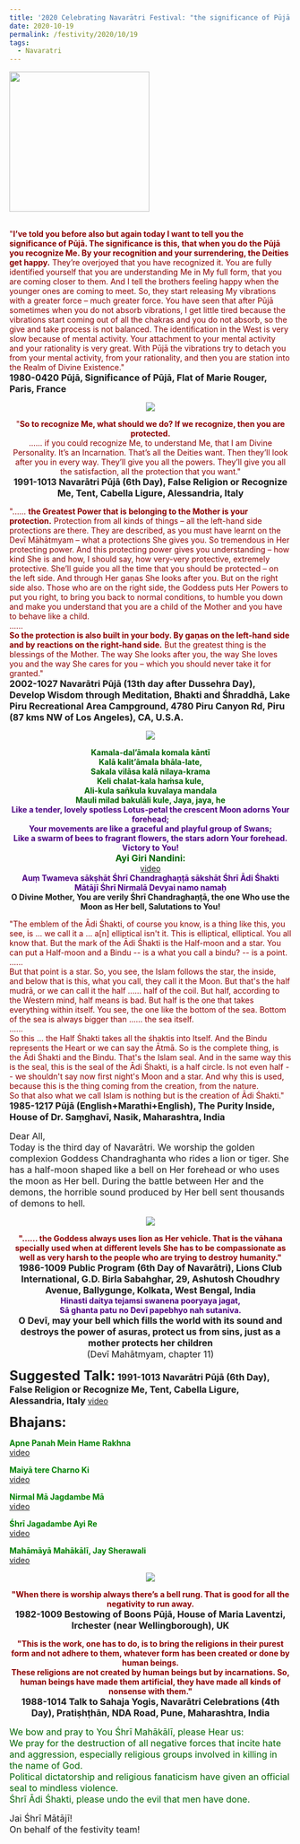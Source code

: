 ```yaml
---
title: '2020 Celebrating Navarātri Festival: "the significance of Pūjā ... is this, that when you do the Pūjā you recognize Me" '
date: 2020-10-19
permalink: /festivity/2020/10/19
tags:
  - Navaratri
---
```


<div style="text-align: left"><img src="/images/image00.png" width="250" /></div><br>

<p>
<font color="DarkRed">"<b>I’ve told you before also but again today I want to tell you the significance of Pūjā. The significance is this, that when you do the Pūjā you recognize Me. By your recognition and your surrendering, the Deities get happy.</b> They’re overjoyed that you have recognized it. You are fully identified yourself that you are understanding Me in My full form, that you are coming closer to them. And I tell the brothers feeling happy when the younger ones are coming to meet. So, they start releasing My vibrations with a greater force – much greater force. You have seen that after Pūjā sometimes when you do not absorb vibrations, I get little tired because the vibrations start coming out of all the chakras and you do not absorb, so the give and take process is not balanced. The identification in the West is very slow because of mental activity. Your attachment to your mental activity and your rationality is very great. With Pūjā the vibrations try to detach you from your mental activity, from your rationality, and then you are station into the Realm of Divine Existence."</font><br>
<font size="+0"><b>1980-0420 Pūjā, Significance of Pūjā, Flat of Marie Rouger, Paris, France</b></font>
</p>

<div style="text-align: center"><img src="/images/image516.png" /></div>

<p style="text-align:center;">
<font color="DarkRed">"<b>So to recognize Me, what should we do? If we recognize, then you are protected.</b><br>
...... if you could recognize Me, to understand Me, that I am Divine Personality. It’s an Incarnation. That’s all the Deities want. Then they’ll look after you in every way. They’ll give you all the powers. They’ll give you all the satisfaction, all the protection that you want."</font><br>
<font size="+0"><b>1991-1013 Navarātri Pūjā (6th Day), False Religion or Recognize Me, Tent, Cabella Ligure, Alessandria, Italy</b></font>
</p>

<p>
<font color="DarkRed">"...... <b>the Greatest Power that is belonging to the Mother is your protection.</b> Protection from all kinds of things – all the left-hand side protections are there. They are described, as you must have learnt on the Devī Māhātmyam – what a protections She gives you. So tremendous in Her protecting power. And this protecting power gives you understanding – how kind She is and how, I should say, how very-very protective, extremely protective. She’ll guide you all the time that you should be protected – on the left side. And through Her gaṇas She looks after you. But on the right side also. Those who are on the right side, the Goddess puts Her Powers to put you right, to bring you back to normal conditions, to humble you down and make you understand that you are a child of the Mother and you have to behave like a child.<br>  
......<br>
<b>So the protection is also built in your body. By gaṇas on the left-hand side and by reactions on the right-hand side.</b> But the greatest thing is the blessings of the Mother. The way She looks after you, the way She loves you and the way She cares for you – which you should never take it for granted."</font><br>
<font size="+0"><b>2002-1027 Navarātri Pūjā (13th day after Dussehra Day), Develop Wisdom through Meditation, Bhakti and Śhraddhā, Lake Piru Recreational Area Campground, 4780 Piru Canyon Rd, Piru (87 kms NW of Los Angeles), CA, U.S.A.</b></font>
</p>

<div style="text-align: center"><img src="/images/image517.png" /></div>

<p style="text-align:center;">
<font color="DarkGreen"><b>Kamala-dal’āmala komala kāntī<br>
Kalā kalit’āmala bhāla-late,<br>
Sakala vilāsa kalā nilaya-krama<br>
Keli chalat-kala haṁsa kule,<br>
Ali-kula sañkula kuvalaya mandala<br>
Mauli milad bakulāli kule, Jaya, jaya, he</b></font><br>
<font color="Indigo"><b>Like a tender, lovely spotless Lotus-petal the crescent Moon adorns Your forehead;<br>
Your movements are like a graceful and playful group of Swans;<br> 
Like a swarm of bees to fragrant flowers, the stars adorn Your forehead.<br>
Victory to You!</b></font><br>
<font size="+0"><font color="DarkGreen"><b>Ayi Giri Nandini:</b></font></font><br>
<a href="https://seven-teams.github.io/Videos_Links.html">video</a><br>
<font color="Indigo"><b>Auṃ Twameva sākṣhāt Śhrī Chandraghaṇṭā sākshāt Śhrī Ādi Śhakti Mātājī Śhrī Nirmalā Devyai namo namaḥ</b></font><br>
<b>O Divine Mother, You are verily Śhrī Chandraghaṇṭā, the one Who use the Moon as Her bell,
Salutations to You!</b><br>
</p>

<p>
<font color="DarkRed">"The emblem of the Ādi Śhakti, of course you know, is a thing like this, you see, is ... we call it a ... a[n] elliptical isn't it. This is elliptical, elliptical. You all know that. But the mark of the Ādi Śhakti is the Half-moon and a star. You can put a Half-moon and a Bindu -- is a what you call a bindu? -- is a point.<br>
......<br>
But that point is a star. So, you see, the Islam follows the star, the inside, and below that is this, what you call, they call it the Moon. But that's the half mudrā, or we can call it the half ...... half of the coil. But half, according to the Western mind, half means is bad. But half is the one that takes everything within itself. You see, the one like the bottom of the sea. Bottom of the sea is always bigger than ...... the sea itself.<br>
......<br>
So this ... the Half Śhakti takes all the śhaktis into Itself. And the Bindu represents the Heart or we can say the Ātmā. So is the complete thing, is the Ādi Śhakti and the Bindu. That's the Islam seal. And in the same way this is the seal, this is the seal of the Ādi Śhakti, is a half circle. Is not even half -- we shouldn't say now first night's Moon and a star. And why this is used, because this is the thing coming from the creation, from the nature.<br>
So that also what we call Islam is nothing but is the creation of Ādi Śhakti."</font><br>
<font size="+0"><b>1985-1217 Pūjā (English+Marathi+English), The Purity Inside, House of Dr. Saṃghavī, Nasik, Maharashtra, India</b></font>
</p>

<p>
<font size="+0">Dear All,<br>
Today is the third day of Navarātri. We worship the golden complexion Goddess Chandraghanta who rides a lion or tiger. She has a half-moon shaped like a bell on Her forehead or who uses the moon as Her bell. During the battle between Her and the demons, the horrible sound produced by Her bell sent thousands of demons to hell.</font><br>
</p>

<div style="text-align: center"><img src="/images/image518.png" /></div>

<p style="text-align:center;">
<font color="DarkRed"><b>"...... the Goddess always uses lion as Her vehicle. That is the vāhana specially used when at different levels She has to be compassionate as well as very harsh to the people who are trying to destroy humanity."</b></font><br>
<font size="+0"><b>1986-1009 Public Program (6th Day of Navarātri), Lions Club International, G.D. Birla Sabahghar, 29, Ashutosh Choudhry Avenue, Ballygunge, Kolkata, West Bengal, India</b></font><br>
<font color="Indigo"><b>Hinasti daitya tejamsi swanena pooryaya jagat,<br>
Sā ghanta patu no Devī papebhyo nah sutaniva.</b></font><br>
<font size="+0"><b>O Devī, may your bell which fills the world with its sound and destroys the power of asuras, protect us from sins, just as a mother protects her children</b><br>
(Devī Mahātmyam, chapter 11)</font><br>
</p>

<font size="+2"><b>Suggested Talk:</b></font> 
<font size="+0"><b>1991-1013 Navarātri Pūjā (6th Day), False Religion or Recognize Me, Tent, Cabella Ligure, Alessandria, Italy</b></font>
<a href="https://www.youtube.com/watch?v=RwoLqfweBz4&feature=emb_logo&ab_channel=TeachingsofH.H.ShriMatajiNirmalaDevi"> video</a><br>

<font size="+2"><b>Bhajans:</b></font>

<p>
<font color="green"><b>Apne Panah Mein Hame Rakhna</b></font><br>
<a href="https://www.youtube.com/watch?v=1zzMwHijwI0&ab_channel=SahajaYoga"> video</a><br>
</p>

<p>
<font color="green"><b>Maiyā tere Charno Ki</b></font><br>
<a href="https://www.youtube.com/watch?v=2LmBT0q9f2M&ab_channel=SahajaYogaBhajans">video</a>
</p>

<p>
<font color="green"><b>Nirmal Mā Jagdambe Mā</b></font><br>
<a href="https://www.youtube.com/watch?v=bkuIgsoTXoo&ab_channel=SahajaYoga">video</a>
</p>
 
<p>
<font color="green"><b>Śhrī Jagadambe Ayi Re</b></font><br>
<a href="https://www.youtube.com/watch?v=BUcvc6e_9-E&ab_channel=VIOLONISTUL">video</a> 
</p>

<p>
<font color="green"><b>Mahāmāyā Mahākālī, Jay Sherawali</b></font><br>
<a href="https://seven-teams.github.io/Videos_Links.html">video</a> 
</p>

<div style="text-align: center"><img src="/images/image519.png" /></div>

<p style="text-align:center;">
<font color="DarkRed"><b>"When there is worship always there’s a bell rung. That is good for all the negativity to run away.</b></font><br>
<font size="+0"><b>1982-1009 Bestowing of Boons Pūjā, House of Maria Laventzi, Irchester (near Wellingborough), UK</b></font>
</p>

<p style="text-align:center;">
<font color="DarkRed"><b>"This is the work, one has to do, is to bring the religions in their purest form and not adhere to them, whatever form has been created or done by human beings.<br>
These religions are not created by human beings but by incarnations. So, human beings have made them artificial, they have made all kinds of nonsense with them."</b></font><br>
<font size="+0"><b>1988-1014 Talk to Sahaja Yogis, Navarātri Celebrations (4th Day), Pratiṣhṭhān, NDA Road, Pune, Maharashtra, India</b></font>
</p>

<p>
<font color="DarkGreen"><font size="+0">We bow and pray to You Śhrī Mahākālī, please Hear us:<br>
We pray for the destruction of all negative forces that incite hate and aggression, especially religious groups involved in killing in the name of God.<br> 
Political dictatorship and religious fanaticism have given an official seal to mindless violence.<br>
Śhrī Ādi Śhakti, please undo the evil that men have done.</font></font><br>
</p>

<p>
<font size="+0">Jai Śhrī Mātājī!<br>
On behalf of the festivity team!</font>
</p>